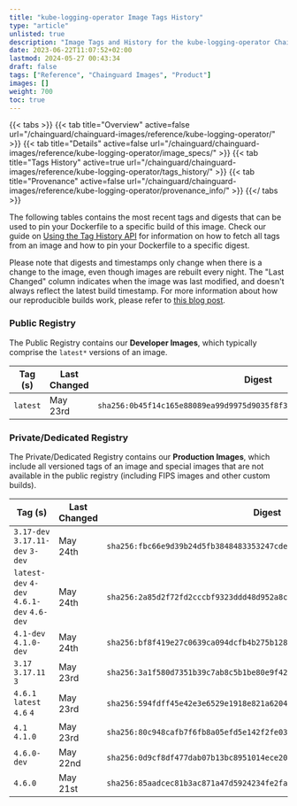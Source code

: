 ```yaml
---
title: "kube-logging-operator Image Tags History"
type: "article"
unlisted: true
description: "Image Tags and History for the kube-logging-operator Chainguard Image"
date: 2023-06-22T11:07:52+02:00
lastmod: 2024-05-27 00:43:34
draft: false
tags: ["Reference", "Chainguard Images", "Product"]
images: []
weight: 700
toc: true
---
```


{{< tabs >}}
{{< tab title="Overview" active=false url="/chainguard/chainguard-images/reference/kube-logging-operator/" >}}
{{< tab title="Details" active=false url="/chainguard/chainguard-images/reference/kube-logging-operator/image_specs/" >}}
{{< tab title="Tags History" active=true url="/chainguard/chainguard-images/reference/kube-logging-operator/tags_history/" >}}
{{< tab title="Provenance" active=false url="/chainguard/chainguard-images/reference/kube-logging-operator/provenance_info/" >}}
{{</ tabs >}}

The following tables contains the most recent tags and digests that can be used to pin your Dockerfile to a specific build of this image. Check our guide on [Using the Tag History API](/chainguard/chainguard-images/using-the-tag-history-api/) for information on how to fetch all tags from an image and how to pin your Dockerfile to a specific digest.

Please note that digests and timestamps only change when there is a change to the image, even though images are rebuilt every night. The "Last Changed" column indicates when the image was last modified, and doesn't always reflect the latest build timestamp. For more information about how our reproducible builds work, please refer to [this blog post](https://www.chainguard.dev/unchained/reproducing-chainguards-reproducible-image-builds).

### Public Registry
The Public Registry contains our **Developer Images**, which typically comprise the `latest*` versions of an image.

| Tag (s)   | Last Changed | Digest                                                                    |
|-----------|--------------|---------------------------------------------------------------------------|
|  `latest` | May 23rd     | `sha256:0b45f14c165e88089ea99d9975d9035f8f3f3449990c7fc5332db5dd98ddea1a` |


### Private/Dedicated Registry
The Private/Dedicated Registry contains our **Production Images**, which include all versioned tags of an image and special images that are not available in the public registry (including FIPS images and other custom builds).

| Tag (s)                                     | Last Changed | Digest                                                                    |
|---------------------------------------------|--------------|---------------------------------------------------------------------------|
|  `3.17-dev` `3.17.11-dev` `3-dev`           | May 24th     | `sha256:fbc66e9d39b24d5fb3848483353247cdead5483a43671fde19b21e4b858403d5` |
|  `latest-dev` `4-dev` `4.6.1-dev` `4.6-dev` | May 24th     | `sha256:2a85d2f72fd2cccbf9323ddd48d952a8cbb02ee1bc93e85a7cf4ea4814969e7f` |
|  `4.1-dev` `4.1.0-dev`                      | May 24th     | `sha256:bf8f419e27c0639ca094dcfb4b275b1288c7684a2aa602e1968c4f64db312516` |
|  `3.17` `3.17.11` `3`                       | May 23rd     | `sha256:3a1f580d7351b39c7ab8c5b1be80e9f423f414bc90c6f0a7f4a206e81212d256` |
|  `4.6.1` `latest` `4.6` `4`                 | May 23rd     | `sha256:594fdff45e42e3e6529e1918e821a6204ac2be25fda800cdaf83b723982edb16` |
|  `4.1` `4.1.0`                              | May 23rd     | `sha256:80c948cafb7f6fb8a05efd5e142f2fe032b4ce432572104adec4ca781466f126` |
|  `4.6.0-dev`                                | May 22nd     | `sha256:0d9cf8df477dab07b13bc8951014ece20ee12eb23c6e4dd8c9c295868ffb2686` |
|  `4.6.0`                                    | May 21st     | `sha256:85aadcec81b3ac871a47d5924234fe2fa3ab693ec58ed46fd93741bf185ef6e1` |

